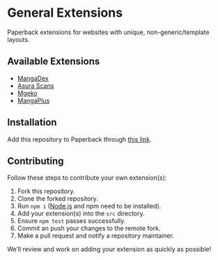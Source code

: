 # General Extensions

Paperback extensions for websites with unique, non-generic/template layouts.

## Available Extensions

- [MangaDex](https://mangadex.org)
- [Asura Scans](https://asuracomic.net)
- [Mgeko](https://mgeko.cc)
- [MangaPlus](https://mangaplus.shueisha.co.jp)

## Installation

Add this repository to Paperback through [this link](https://paperback-community.github.io/general-extensions).

## Contributing

Follow these steps to contribute your own extension(s):

1. Fork this repository.
2. Clone the forked repository.
3. Run `npm i` ([Node.js](https://nodejs.org) and npm need to be installed).
4. Add your extension(s) into the `src` directory.
5. Ensure `npm test` passes successfully.
6. Commit an push your changes to the remote fork.
7. Make a pull request and notify a repository maintainer.

We’ll review and work on adding your extension as quickly as possible!
